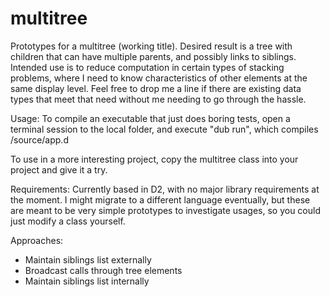 # multitree
Prototypes for a multitree (working title). Desired result is a tree with children that
can have multiple parents, and possibly links to siblings. Intended use is to reduce 
computation in certain types of stacking problems, where I need to know characteristics 
of other elements at the same display level. Feel free to drop me a line if there are 
existing data types that meet that need without me needing to go through the hassle.

Usage:
To compile an executable that just does boring tests, open a terminal session to the 
local folder, and execute "dub run", which compiles /source/app.d

To use in a more interesting project, copy the multitree class into your project and 
give it a try.

Requirements:
Currently based in D2, with no major library requirements at the moment. I might 
migrate to a different language eventually, but these are meant to be very simple 
prototypes to investigate usages, so you could just modify a class yourself.

Approaches:
- Maintain siblings list externally
- Broadcast calls through tree elements
- Maintain siblings list internally